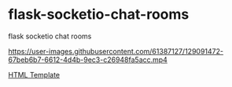 # flask-socketio-chat-rooms
flask socketio chat rooms


https://user-images.githubusercontent.com/61387127/129091472-67beb6b7-6612-4d4b-9ec3-c26948fa5acc.mp4


[HTML Template](https://codepen.io/supah/pen/jqOBqp)
